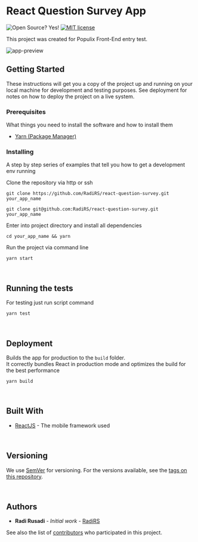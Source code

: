 # React Question Survey App

![Open Source? Yes!](https://badgen.net/badge/Open%20Source%20%3F/Yes%21/blue?icon=github)
[![MIT license](https://img.shields.io/badge/License-MIT-blue.svg)](LICENSE)

This project was created for Populix Front-End entry test.

![app-preview](preview.gif)

## Getting Started

These instructions will get you a copy of the project up and running on your local machine for development and testing purposes. See deployment for notes on how to deploy the project on a live system.

### Prerequisites

What things you need to install the software and how to install them

- [Yarn (Package Manager)](https://yarnpkg.com)

### Installing

A step by step series of examples that tell you how to get a development env running

Clone the repository via http or ssh

```
git clone https://github.com/RadiRS/react-question-survey.git your_app_name
```

```
git clone git@github.com:RadiRS/react-question-survey.git your_app_name
```

Enter into project directory and install all dependencies

```
cd your_app_name && yarn
```

Run the project via command line

```
yarn start
```

<p>&nbsp;</p>

## Running the tests

For testing just run script command

```
yarn test
```

<p>&nbsp;</p>

## Deployment

Builds the app for production to the `build` folder.\
It correctly bundles React in production mode and optimizes the build for the best performance

```
yarn build
```

<p>&nbsp;</p>

## Built With

- [ReactJS](https://facebook.github.io/react-native/) - The mobile framework used

<p>&nbsp;</p>

## Versioning

We use [SemVer](http://semver.org/) for versioning. For the versions available, see the [tags on this repository](https://github.com/RadiRS/react-question-survey/tags).

<p>&nbsp;</p>

## Authors

- **Radi Rusadi** - _Initial work_ - [RadiRS](https://github.com/RadiRS)

See also the list of [contributors](https://github.com/RadiRS/react-question-survey/contributors) who participated in this project.
